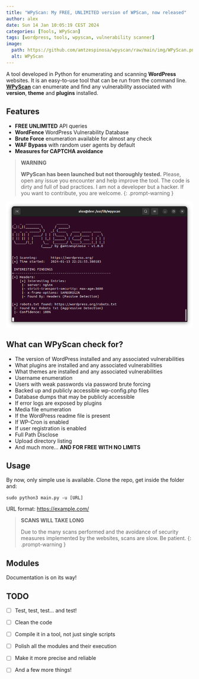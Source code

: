 ```yaml
---
title: "WPyScan: My FREE, UNLIMITED version of WPScan, now released"
author: alex
date: Sun 14 Jan 10:05:19 CEST 2024
categories: [Tools, WPyScan]
tags: [wordpress, tools, wpyscan, vulnerability scanner]
image:
  path: https://github.com/amtzespinosa/wpyscan/raw/main/img/WPyScan.png
  alt: WPyScan
---
```


A tool developed in Python for enumerating and scanning **WordPress** websites. It is an easy-to-use tool that can be run from the command line. **[WPyScan](https://github.com/amtzespinosa/wpyscan)** can enumerate and find any vulnerability associated with **version**, **theme** and **plugins** installed.

## Features
- **FREE UNLIMITED** API queries
- **WordFence** WordPress Vulnerability Database
- **Brute Force** enumeration available for almost any check
- **WAF Bypass** with random user agents by default
- **Measures for CAPTCHA avoidance**

> **WARNING**
>
> **WPyScan has been launched but not thoroughly tested.** Please, open any issue you encounter and help improve the tool. The code is dirty and full of bad practices. I am not a developer but a hacker. If you want to contribute, you are welcome.
{: .prompt-warning }

![Screenshot](https://github.com/amtzespinosa/wpyscan/blob/main/img/screenshot_1.png)

## What can WPyScan check for?
- The version of WordPress installed and any associated vulnerabilities
- What plugins are installed and any associated vulnerabilities
- What themes are installed and any associated vulnerabilities
- Username enumeration
- Users with weak passwords via password brute forcing
- Backed up and publicly accessible wp-config.php files
- Database dumps that may be publicly accessible
- If error logs are exposed by plugins
- Media file enumeration
- If the WordPress readme file is present
- If WP-Cron is enabled
- If user registration is enabled
- Full Path Disclose
- Upload directory listing
- And much more... **AND FOR FREE WITH NO LIMITS**

## Usage
By now, only simple use is available. Clone the repo, get inside the folder and:

```
sudo python3 main.py -u [URL]
```

URL format: https://example.com/

> **SCANS WILL TAKE LONG**
>
> Due to the many scans performed and the avoidance of security measures implemented by the websites, scans are slow. Be patient.
{: .prompt-warning }

## Modules
Documentation is on its way! 

## TODO
- [ ] Test, test, test... and test!
- [ ] Clean the code
- [ ] Compile it in a tool, not just single scripts
- [ ] Polish all the modules and their execution
- [ ] Make it more precise and reliable
- [ ] And a few more things!

